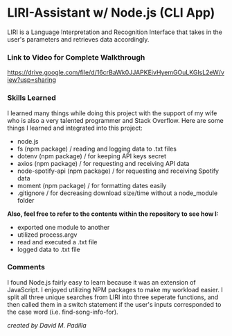 # LIRI-Assistant w/ Node.js (CLI App)

LIRI is a Language Interpretation and Recognition Interface that takes in the user's
parameters and retrieves data accordingly.

### Link to Video for Complete Walkthrough

https://drive.google.com/file/d/16crBaWk0JJAPKEivHyemGOuLKGlsL2eW/view?usp=sharing

### Skills Learned

I learned many things while doing this project with the support of my wife
who is also a very talented programmer and Stack Overflow. Here are some things
I learned and integrated into this project:

- node.js
- fs (npm package) / reading and logging data to .txt files
- dotenv (npm package) / for keeping API keys secret
- axios (npm package) / for requesting and receiving API data
- node-spotify-api (npm package) / for requesting and receiving Spotify data
- moment (npm package) / for formatting dates easily
- .gitignore / for decreasing download size/time without a node_module folder

**Also, feel free to refer to the contents within the repository to see how I:**

- exported one module to another
- utilized process.argv
- read and executed a .txt file
- logged data to .txt file

### Comments

I found Node.js fairly easy to learn because it was an extension of JavaScript. I enjoyed utilizing
NPM packages to make my workload easier. I split all three unique searches from LIRI into three
seperate functions, and then called them in a switch statement if the user's inputs corresponded
to the case word (i.e. find-song-info-for).

_created by David M. Padilla_
